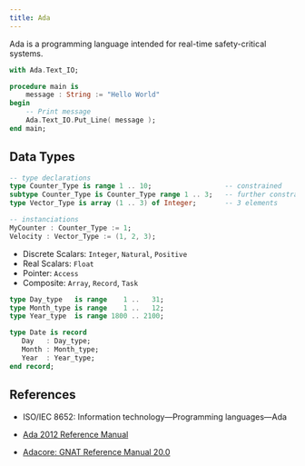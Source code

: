 ```yaml
---
title: Ada
---
```


Ada is a programming language intended for real-time safety-critical systems.


```ada
with Ada.Text_IO;

procedure main is
	message : String := "Hello World"
begin
	-- Print message
	Ada.Text_IO.Put_Line( message );
end main;
```


## Data Types

```ada
-- type declarations
type Counter_Type is range 1 .. 10;                  -- constrained
subtype Counter_Type is Counter_Type range 1 .. 3;   -- further constrained
type Vector_Type is array (1 .. 3) of Integer;       -- 3 elements

-- instanciations
MyCounter : Counter_Type := 1;
Velocity : Vector_Type := (1, 2, 3);
```

* Discrete Scalars: `Integer`, `Natural`, `Positive`
* Real Scalars: `Float`
* Pointer: `Access`
* Composite: `Array`, `Record`, `Task`


```ada
type Day_type   is range    1 ..   31;
type Month_type is range    1 ..   12;
type Year_type  is range 1800 .. 2100;

type Date is record
   Day   : Day_type;
   Month : Month_type;
   Year  : Year_type;
end record;
```

## References

* ISO/IEC 8652: Information technology—Programming languages—Ada

* [Ada 2012 Reference Manual](http://www.ada-auth.org/standards/12rm/html/RM-TOC.html)

* [Adacore: GNAT Reference Manual 20.0](http://docs.adacore.com/live/wave/gnat_rm/html/gnat_rm/gnat_rm.html)

